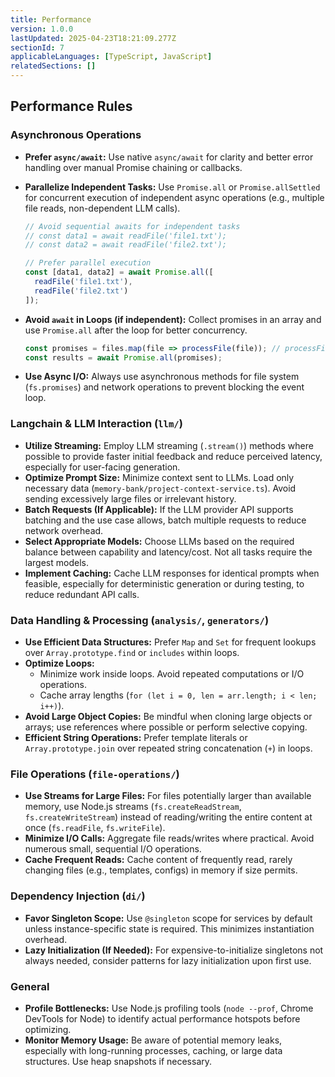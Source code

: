 ```yaml
---
title: Performance
version: 1.0.0
lastUpdated: 2025-04-23T18:21:09.277Z
sectionId: 7
applicableLanguages: [TypeScript, JavaScript]
relatedSections: []
---
```


## Performance Rules

### Asynchronous Operations

*   **Prefer `async/await`:** Use native `async/await` for clarity and better error handling over manual Promise chaining or callbacks.
*   **Parallelize Independent Tasks:** Use `Promise.all` or `Promise.allSettled` for concurrent execution of independent async operations (e.g., multiple file reads, non-dependent LLM calls).

    ```typescript
    // Avoid sequential awaits for independent tasks
    // const data1 = await readFile('file1.txt');
    // const data2 = await readFile('file2.txt');

    // Prefer parallel execution
    const [data1, data2] = await Promise.all([
      readFile('file1.txt'),
      readFile('file2.txt')
    ]);
    ```
*   **Avoid `await` in Loops (if independent):** Collect promises in an array and use `Promise.all` after the loop for better concurrency.

    ```typescript
    const promises = files.map(file => processFile(file)); // processFile is async
    const results = await Promise.all(promises);
    ```
*   **Use Async I/O:** Always use asynchronous methods for file system (`fs.promises`) and network operations to prevent blocking the event loop.

### Langchain & LLM Interaction (`llm/`)

*   **Utilize Streaming:** Employ LLM streaming (`.stream()`) methods where possible to provide faster initial feedback and reduce perceived latency, especially for user-facing generation.
*   **Optimize Prompt Size:** Minimize context sent to LLMs. Load only necessary data (`memory-bank/project-context-service.ts`). Avoid sending excessively large files or irrelevant history.
*   **Batch Requests (If Applicable):** If the LLM provider API supports batching and the use case allows, batch multiple requests to reduce network overhead.
*   **Select Appropriate Models:** Choose LLMs based on the required balance between capability and latency/cost. Not all tasks require the largest models.
*   **Implement Caching:** Cache LLM responses for identical prompts when feasible, especially for deterministic generation or during testing, to reduce redundant API calls.

### Data Handling & Processing (`analysis/`, `generators/`)

*   **Use Efficient Data Structures:** Prefer `Map` and `Set` for frequent lookups over `Array.prototype.find` or `includes` within loops.
*   **Optimize Loops:**
    *   Minimize work inside loops. Avoid repeated computations or I/O operations.
    *   Cache array lengths (`for (let i = 0, len = arr.length; i < len; i++)`).
*   **Avoid Large Object Copies:** Be mindful when cloning large objects or arrays; use references where possible or perform selective copying.
*   **Efficient String Operations:** Prefer template literals or `Array.prototype.join` over repeated string concatenation (`+`) in loops.

### File Operations (`file-operations/`)

*   **Use Streams for Large Files:** For files potentially larger than available memory, use Node.js streams (`fs.createReadStream`, `fs.createWriteStream`) instead of reading/writing the entire content at once (`fs.readFile`, `fs.writeFile`).
*   **Minimize I/O Calls:** Aggregate file reads/writes where practical. Avoid numerous small, sequential I/O operations.
*   **Cache Frequent Reads:** Cache content of frequently read, rarely changing files (e.g., templates, configs) in memory if size permits.

### Dependency Injection (`di/`)

*   **Favor Singleton Scope:** Use `@singleton` scope for services by default unless instance-specific state is required. This minimizes instantiation overhead.
*   **Lazy Initialization (If Needed):** For expensive-to-initialize singletons not always needed, consider patterns for lazy initialization upon first use.

### General

*   **Profile Bottlenecks:** Use Node.js profiling tools (`node --prof`, Chrome DevTools for Node) to identify actual performance hotspots before optimizing.
*   **Monitor Memory Usage:** Be aware of potential memory leaks, especially with long-running processes, caching, or large data structures. Use heap snapshots if necessary.